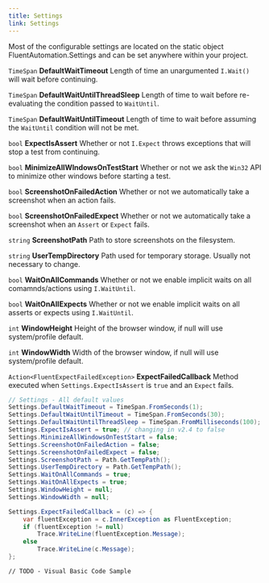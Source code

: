 ```yaml
---
title: Settings
link: Settings
---
```

Most of the configurable settings are located on the static object FluentAutomation.Settings and can be set anywhere within your project.

`TimeSpan`	**DefaultWaitTimeout**
Length of time an unargumented `I.Wait()` will wait before continuing.

`TimeSpan` **DefaultWaitUntilThreadSleep**
Length of time to wait before re-evaluating the condition passed to `WaitUntil`.

`TimeSpan` **DefaultWaitUntilTimeout**
Length of time to wait before assuming the `WaitUntil` condition will not be met.

`bool` **ExpectIsAssert**
Whether or not `I.Expect` throws exceptions that will stop a test from continuing.

`bool` **MinimizeAllWIndowsOnTestStart**
Whether or not we ask the `Win32` API to minimize other windows before starting a test.

`bool` **ScreenshotOnFailedAction**
Whether or not we automatically take a screenshot when an action fails.

`bool` **ScreenshotOnFailedExpect**
Whether or not we automatically take a screenshot when an `Assert` or `Expect` fails.

`string` **ScreenshotPath**
Path to store screenshots on the filesystem.

`string` **UserTempDirectory**
Path used for temporary storage. Usually not necessary to change.

`bool` **WaitOnAllCommands**
Whether or not we enable implicit waits on all comamnds/actions using `I.WaitUntil`.

`bool` **WaitOnAllExpects**
Whether or not we enable implicit waits on all asserts or expects using `I.WaitUntil`.

`int` **WindowHeight**
Height of the browser window, if null will use system/profile default.

`int` **WindowWidth**
Width of the browser window, if null will use system/profile default.

`Action<FluentExpectFailedException>` **ExpectFailedCallback**
Method executed when `Settings.ExpectIsAssert` is `true` and an `Expect` fails.

```csharp
// Settings - All default values
Settings.DefaultWaitTimeout = TimeSpan.FromSeconds(1);
Settings.DefaultWaitUntilTimeout = TimeSpan.FromSeconds(30);
Settings.DefaultWaitUntilThreadSleep = TimeSpan.FromMilliseconds(100);
Settings.ExpectIsAssert = true; // changing in v2.4 to false
Settings.MinimizeAllWindowsOnTestStart = false;
Settings.ScreenshotOnFailedAction = false;
Settings.ScreenshotOnFailedExpect = false;
Settings.ScreenshotPath = Path.GetTempPath();
Settings.UserTempDirectory = Path.GetTempPath();
Settings.WaitOnAllCommands = true;
Settings.WaitOnAllExpects = true;
Settings.WindowHeight = null;
Settings.WindowWidth = null;

Settings.ExpectFailedCallback = (c) => {
    var fluentException = c.InnerException as FluentException;
    if (fluentException != null)
        Trace.WriteLine(fluentException.Message);
    else
        Trace.WriteLine(c.Message);  
};
```
```vbnet
// TODO - Visual Basic Code Sample
```
